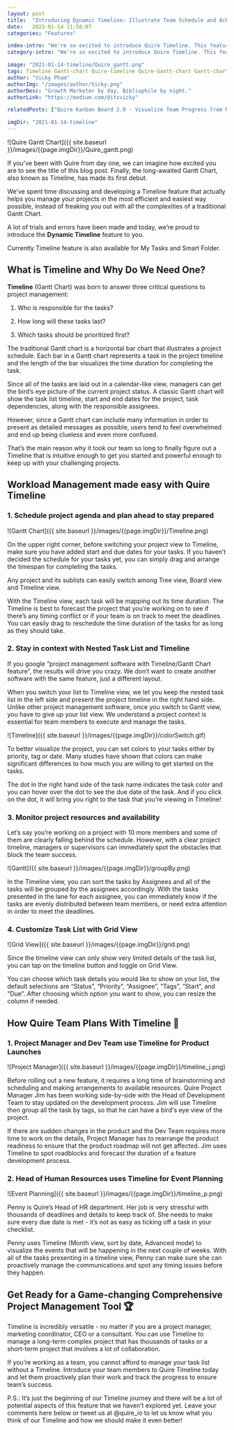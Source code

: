 ```yaml
---
layout: post
title:  "Introducing Dynamic Timeline: Illustrate Team Schedule and Achieve Success"
date:   2021-01-14 11:58:07
categories: "Features"

index-intro: "We're so excited to introduce Quire Timeline. This feature was a long time coming, but we can't wait to show you how Quire Timeline goes beyond the traditional Gantt chart and fits as the lastest piece of Quire."
category-intro: "We're so excited to introduce Quire Timeline. This feature was a long time coming, but we can't wait to show you how Quire Timeline goes beyond the traditional Gantt chart and fits as the lastest piece of Quire."

image: "2021-01-14-timeline/Quire_gantt.png"
tags: Timeline Gantt-chart Quire-timeline Quire-Gantt-chart Gantt-chart-free Project-management-software-with-Gantt best-work-management-software work-management productivity productivity-app productivity-tool team-management-software work-management-software team-communication team-productivity task-scheduling-software increase-productivity remote-team to-do-list-app working-remotely task-management task-management-software project-management-software productivity-tips to-do-list task-list productivity-tips
author: "Vicky Pham"
authorImg: "/images/author/Vicky.png"
authorDesc: "Growth Marketer by day, Bibliophile by night."
authorLink: "https://medium.com/@itsvicky"

relatedPosts: ["Quire Kanban Board 2.0 - Visualize Team Progress from Multiple Perspectives", "Quire Sublist: Bridge the Gap between Team To Do Lists and Personal Productivity", "Zapier Meets Quire: Automate the Way You Work"]

imgDir: "2021-01-14-timeline"
---
```


![Quire Gantt Chart]({{ site.baseurl }}/images/{{page.imgDir}}/Quire_gantt.png)

If you’ve been with Quire from day one, we can imagine how excited you are to see the title of this blog post. Finally, the long-awaited Gantt Chart, also known as Timeline, has made its first debut. 

We’ve spent time discussing and developing a Timeline feature that actually helps you manage your projects in the most efficient and easiest way possible, instead of freaking you out with all the complexities of a traditional Gantt Chart.

A lot of trials and errors have been made and today, we’re proud to introduce the **Dynamic Timeline** feature to you. 

<p class="tip">Currently Timeline feature is also available for My Tasks and Smart Folder.</p>

## What is Timeline and Why Do We Need One?

**Timeline** (Gantt Chart) was born to answer three critical questions to project management:

1. Who is responsible for the tasks?

2. How long will these tasks last?

3. Which tasks should be prioritized first?

The traditional Gantt chart is a horizontal bar chart that illustrates a project schedule. Each bar in a Gantt chart represents a task in the project timeline and the length of the bar visualizes the time duration for completing the task. 

Since all of the tasks are laid out in a calendar-like view, managers can get the bird’s eye picture of the current project status. A classic Gantt chart will show the task list timeline, start and end dates for the project, task dependencies, along with the responsible assignees. 

However, since a Gantt chart can include many information in order to present as detailed messages as possible, users tend to feel overwhelmed and end up being clueless and even more confused.  

That’s the main reason why it took our team so long to finally figure out a Timeline that is intuitive enough to get you started and powerful enough to keep up with your challenging projects. 

## Workload Management made easy with Quire Timeline

### 1. Schedule project agenda and plan ahead to stay prepared

![Gantt Chart]({{ site.baseurl }}/images/{{page.imgDir}}/Timeline.png)

On the upper right corner, before switching your project view to Timeline, make sure you have added start and due dates for your tasks. If you haven’t decided the schedule for your tasks yet, you can simply drag and arrange the timespan for completing the tasks.

<p class="tip">Any project and its sublists can easily switch among Tree view, Board view and Timeline view.</p>

With the Timeline view, each task will be mapping out its time duration. The Timeline is best to forecast the project that you’re working on to see if there’s any timing conflict or if your team is on track to meet the deadlines. You can easily drag to reschedule the time duration of the tasks for as long as they should take.

### 2. Stay in context with Nested Task List and Timeline

If you google “project management software with Timeline/Gantt Chart feature”, the results will drive you crazy. We don’t want to create another software with the same feature, just a different layout. 

When you switch your list to Timeline view, we let you keep the nested task list in the left side and present the project timeline in the right hand side. Unlike other project management software, once you switch to Gantt view, you have to give up your list view. We understand a project context is essential for team members to execute and manage the tasks. 

![Timeline]({{ site.baseurl }}/images/{{page.imgDir}}/colorSwitch.gif)

To better visualize the project, you can set colors to your tasks either by priority, tag or date. Many studies have shown that colors can make significant differences to how much you are willing to get started on the tasks. 

The dot in the right hand side of the task name indicates the task color and you can hover over the dot to see the due date of the task. And if you click on the dot, it will bring you right to the task that you’re viewing in Timeline!

### 3. Monitor project resources and availability

Let’s say you’re working on a project with 10 more members and some of them are clearly falling behind the schedule. However, with a clear project timeline, managers or supervisors can immediately spot the obstacles that block the team success. 

![Gantt]({{ site.baseurl }}/images/{{page.imgDir}}/groupBy.png)

In the Timeline view, you can sort the tasks by Assignees and all of the tasks will be grouped by the assignees accordingly. With the tasks presented in the lane for each assignee, you can immediately know if the tasks are evenly distributed between team members, or need extra attention in order to meet the deadlines.

### 4. Customize Task List with Grid View

![Grid View]({{ site.baseurl }}/images/{{page.imgDir}}/grid.png)

Since the timeline view can only show very limited details of the task list, you can tap on the timeline button and toggle on Grid View. 

You can choose which task details you would like to  show on your list, the default selections are “Status”, “Priority”, “Assignee”, “Tags”, “Start”, and “Due”. After choosing which option you want to show, you can resize the column if needed. 

## How Quire Team Plans With Timeline 🚀

### 1. Project Manager and Dev Team use Timeline for Product Launches

![Project Manager]({{ site.baseurl }}/images/{{page.imgDir}}/timeline_j.png)

Before rolling out a new feature, it requires a long time of brainstorming and scheduling and making arrangements to available resources. Quire Project Manager Jim has been working side-by-side with the Head of Development Team to stay updated on the development process. Jim will use Timeline then group all the task by tags, so that he can have a bird's eye view of the project.

If there are sudden changes in the product and the Dev Team requires more time to work on the details, Project Manager has to rearrange the product readiness to ensure that the product roadmap will not get affected. Jim uses Timeline to spot roadblocks and forecast the duration of a feature development process. 

### 2. Head of Human Resources uses Timeline for Event Planning

![Event Planning]({{ site.baseurl }}/images/{{page.imgDir}}/timeline_p.png)

Penny is Quire’s Head of HR department. Her job is very stressful with thousands of deadlines and details to keep track of. She needs to make sure every due date is met - it’s not as easy as ticking off a task in your checklist. 

Penny uses Timeline (Month view, sort by date, Advanced mode) to visualize the events that will be happening in the next couple of weeks. With all of the tasks presenting in a timeline view, Penny can make sure she can proactively manage the communications and spot any timing issues before they happen.

## Get Ready for a Game-changing Comprehensive Project Management Tool 🏆

Timeline is incredibly versatile - no matter if you are a project manager, marketing coordinator, CEO or a consultant. You can use Timeline to manage a long-term complex project that has thousands of tasks or a short-term project that involves a lot of collaboration. 

If you’re working as a team, you cannot afford to manage your task list without a Timeline. Introduce your team members to Quire Timeline today and let them proactively plan their work and track the progress to ensure team’s success.

<p class="note"> P.S.: It’s just the beginning of our Timeline journey and there will be a lot of potential aspects of this feature that we haven’t explored yet. Leave your comments here below or tweet us at @quire_io to let us know what you think of our Timeline and how we should make it even better!</p>



[jekyll]:      http://jekyllrb.com
[jekyll-gh]:   https://github.com/jekyll/jekyll
[jekyll-help]: https://github.com/jekyll/jekyll-help